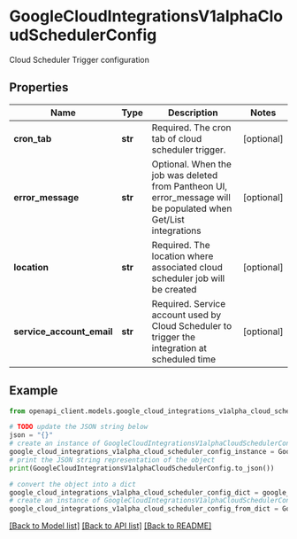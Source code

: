 # GoogleCloudIntegrationsV1alphaCloudSchedulerConfig

Cloud Scheduler Trigger configuration

## Properties

Name | Type | Description | Notes
------------ | ------------- | ------------- | -------------
**cron_tab** | **str** | Required. The cron tab of cloud scheduler trigger. | [optional] 
**error_message** | **str** | Optional. When the job was deleted from Pantheon UI, error_message will be populated when Get/List integrations | [optional] 
**location** | **str** | Required. The location where associated cloud scheduler job will be created | [optional] 
**service_account_email** | **str** | Required. Service account used by Cloud Scheduler to trigger the integration at scheduled time | [optional] 

## Example

```python
from openapi_client.models.google_cloud_integrations_v1alpha_cloud_scheduler_config import GoogleCloudIntegrationsV1alphaCloudSchedulerConfig

# TODO update the JSON string below
json = "{}"
# create an instance of GoogleCloudIntegrationsV1alphaCloudSchedulerConfig from a JSON string
google_cloud_integrations_v1alpha_cloud_scheduler_config_instance = GoogleCloudIntegrationsV1alphaCloudSchedulerConfig.from_json(json)
# print the JSON string representation of the object
print(GoogleCloudIntegrationsV1alphaCloudSchedulerConfig.to_json())

# convert the object into a dict
google_cloud_integrations_v1alpha_cloud_scheduler_config_dict = google_cloud_integrations_v1alpha_cloud_scheduler_config_instance.to_dict()
# create an instance of GoogleCloudIntegrationsV1alphaCloudSchedulerConfig from a dict
google_cloud_integrations_v1alpha_cloud_scheduler_config_from_dict = GoogleCloudIntegrationsV1alphaCloudSchedulerConfig.from_dict(google_cloud_integrations_v1alpha_cloud_scheduler_config_dict)
```
[[Back to Model list]](../README.md#documentation-for-models) [[Back to API list]](../README.md#documentation-for-api-endpoints) [[Back to README]](../README.md)



